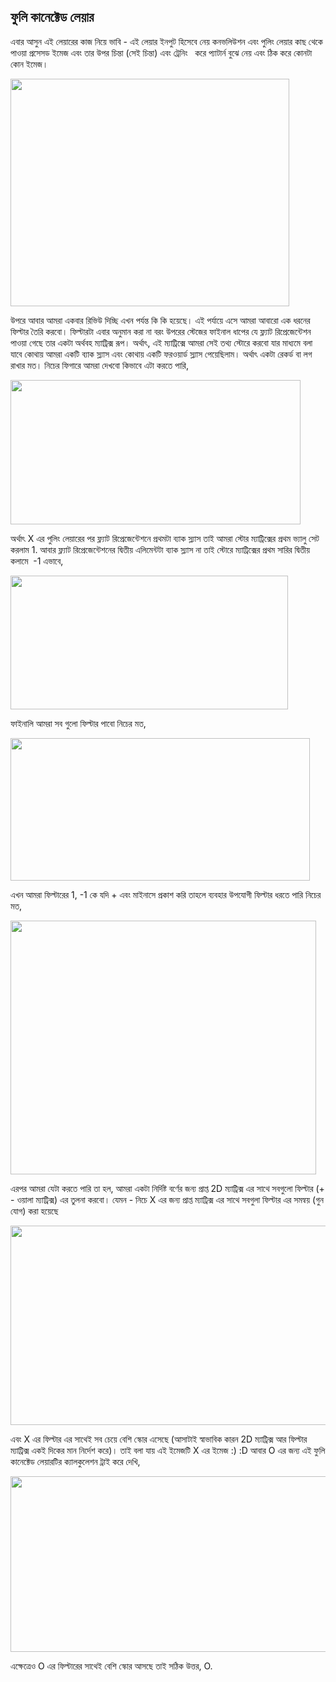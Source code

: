 ## ফুলি কানেক্টেড লেয়ার  
</strong>এবার আসুন এই লেয়ারের কাজ নিয়ে ভাবি<span class="s1"> - </span>এই লেয়ার ইনপুট হিসেবে নেয় কনভলিউশন এবং পুলিং লেয়ার কাছ থেকে পাওয়া প্রসেসড ইমেজ এবং তার উপর চিন্তা<span class="s1"> (</span>সেই চিন্তা<span class="s1">) </span>এবং ট্রেনিং<span class="s1"><span class="Apple-converted-space">   </span></span>করে প্যাটার্ন বুঝে নেয় এবং ঠিক করে কোনটা কোন ইমেজ।</p>
<p class="p1"><img class="aligncenter wp-image-1748" src="https://nuhil.files.wordpress.com/2017/05/screen-shot-2017-05-20-at-9-09-53-pm.png" alt="" width="446" height="364" /></p>
<p class="p1">উপরে আবার আমরা একবার রিভিউ দিচ্ছি এখন পর্যন্ত কি কি হয়েছে। এই পর্যায়ে এসে আমরা আবারো এক ধরনের ফিল্টার তৈরি করবো। ফিল্টারটা এবার অনুমান করা না বরং উপরের স্টেজের ফাইনাল ধাপের যে ফ্ল্যাট রিপ্রেজেন্টেশন পাওয়া গেছে তার একটা অর্থবহ ম্যাট্রিক্স রূপ। অর্থাৎ<span class="s1">, </span>এই ম্যাট্রিক্সে আমরা সেই তথ্য স্টোরে করবো যার মাধ্যমে বলা যাবে কোথায় আমরা একটি ব্যাক স্ল্যাস এবং কোথায় একটি ফরওয়ার্ড স্ল্যাস পেয়েছিলাম। অর্থাৎ একটা রেকর্ড বা লগ রাখার মত। নিচের ফিগারে আমরা দেখবো কিভাবে এটা করতে পারি<span class="s1">,</span></p>
<p class="p1"><img class="aligncenter wp-image-1749" src="https://nuhil.files.wordpress.com/2017/05/screen-shot-2017-05-20-at-9-10-29-pm.png?w=687" alt="" width="464" height="231" /></p>
<p class="p1">অর্থাৎ<span class="s1"> X </span>এর পুলিং লেয়ারের পর ফ্ল্যাট রিপ্রেজেন্টেশনে প্রথমটা ব্যাক স্ল্যাস তাই আমরা স্টোর ম্যাট্রিক্সের প্রথম ভ্যালু সেট করলাম<span class="s1"> 1. </span>আবার ফ্ল্যাট রিপ্রেজেন্টেশনের দ্বিতীয় এলিমেন্টটা ব্যাক স্ল্যাস না তাই স্টোরে ম্যাট্রিক্সের প্রথম সারির দ্বিতীয় কলামে<span class="s1"><span class="Apple-converted-space">  </span>-1 </span>এভাবে<span class="s1">,</span></p>
<p class="p1"><img class="aligncenter wp-image-1750" src="https://nuhil.files.wordpress.com/2017/05/screen-shot-2017-05-20-at-9-11-00-pm.png?w=687" alt="" width="444" height="214" /></p>
<p class="p1">ফাইনালি আমরা সব গুলো ফিল্টার পাবো নিচের মত<span class="s1">,</span></p>
<p class="p1"><img class="aligncenter wp-image-1751" src="https://nuhil.files.wordpress.com/2017/05/screen-shot-2017-05-20-at-9-11-40-pm.png?w=687" alt="" width="479" height="228" /></p>
<p class="p1">এখন আমরা ফিল্টারের<span class="s1"> 1, -1 </span>কে যদি<span class="s1"> + </span>এবং মাইনাসে প্রকাশ করি তাহলে ব্যবহার উপযোগী ফিল্টার ধরতে পারি নিচের মত<span class="s1">,</span></p>
<p class="p1"><img class="aligncenter wp-image-1752" src="https://nuhil.files.wordpress.com/2017/05/screen-shot-2017-05-20-at-9-12-13-pm.png" alt="" width="489" height="406" /></p>
<p class="p1">এরপর আমরা যেটা করতে পারি তা হল<span class="s1">, </span>আমরা একটা নির্দিষ্ট বর্ণের জন্য প্রাপ্ত<span class="s1"> 2D </span>ম্যাট্রিক্স এর সাথে সবগুলো ফিল্টার<span class="s1"> (+ - </span>ওয়ালা ম্যাট্রিক্স<span class="s1">) </span>এর তুলনা করবো। যেমন<span class="s1"> - </span>নিচে<span class="s1"> X </span>এর জন্য প্রাপ্ত ম্যাট্রিক্স এর সাথে সবগুলা ফিল্টার এর সমন্বয়<span class="s1"> (</span>গুন যোগ<span class="s1">) </span>করা হয়েছে</p>
<p class="p1"><img class="aligncenter wp-image-1753" src="https://nuhil.files.wordpress.com/2017/05/screen-shot-2017-05-20-at-9-13-09-pm.png?w=687" alt="" width="605" height="319" /></p>
<p class="p1">এবং<span class="s1"> X </span>এর ফিল্টার এর সাথেই সব চেয়ে বেশি স্কোর এসেছে<span class="s1"> (</span>আসাটাই স্বাভাবিক কারন<span class="s1"> 2D </span>ম্যাট্রিক্স আর ফিল্টার ম্যাট্রিক্স একই দিকের মান নির্দেশ করে<span class="s1">)</span>। তাই বলা যায় এই ইমেজটি<span class="s1"> X </span>এর ইমেজ<span class="s1"> :) :D </span>আবার<span class="s1"> O </span>এর জন্য এই ফুলি কানেক্টেড লেয়ারটির ক্যালকুলেশন ট্রাই করে দেখি<span class="s1">,</span></p>
<p class="p1"><img class="aligncenter wp-image-1754" src="https://nuhil.files.wordpress.com/2017/05/screen-shot-2017-05-20-at-9-13-52-pm.png?w=687" alt="" width="518" height="281" /></p>
<p class="p1">এক্ষেত্রেও<span class="s1"> O </span>এর ফিল্টারের সাথেই বেশি স্কোর আসছে তাই সঠিক উত্তর<span class="s1">, O.</span></p>